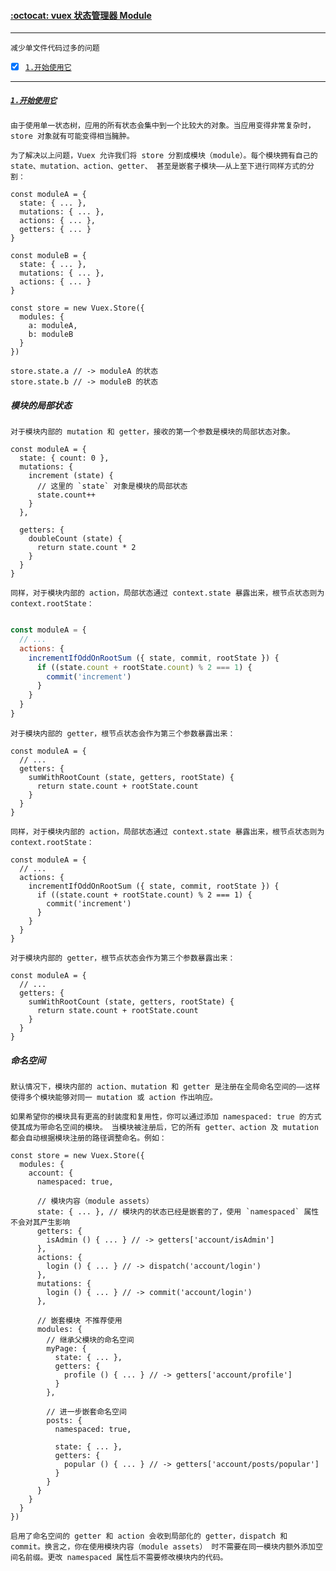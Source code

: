 #### [:octocat: vuex 状态管理器 Module](#top) <b id="top"></b>

----
`减少单文件代码过多的问题`

- [x] [`1.开始使用它`](#target1)


----

##### [`1.开始使用它`](#top)
`由于使用单一状态树，应用的所有状态会集中到一个比较大的对象。当应用变得非常复杂时，store 对象就有可能变得相当臃肿。`

`为了解决以上问题，Vuex 允许我们将 store 分割成模块（module）。每个模块拥有自己的 state、mutation、action、getter、
甚至是嵌套子模块——从上至下进行同样方式的分割：`
```node
const moduleA = {
  state: { ... },
  mutations: { ... },
  actions: { ... },
  getters: { ... }
}

const moduleB = {
  state: { ... },
  mutations: { ... },
  actions: { ... }
}

const store = new Vuex.Store({
  modules: {
    a: moduleA,
    b: moduleB
  }
})

store.state.a // -> moduleA 的状态
store.state.b // -> moduleB 的状态

```

##### 模块的局部状态
`对于模块内部的 mutation 和 getter，接收的第一个参数是模块的局部状态对象。`

```node
const moduleA = {
  state: { count: 0 },
  mutations: {
    increment (state) {
      // 这里的 `state` 对象是模块的局部状态
      state.count++
    }
  },

  getters: {
    doubleCount (state) {
      return state.count * 2
    }
  }
}
```

`同样，对于模块内部的 action，局部状态通过 context.state 暴露出来，根节点状态则为 context.rootState：
`
```javascript

const moduleA = {
  // ...
  actions: {
    incrementIfOddOnRootSum ({ state, commit, rootState }) {
      if ((state.count + rootState.count) % 2 === 1) {
        commit('increment')
      }
    }
  }
}
```
`对于模块内部的 getter，根节点状态会作为第三个参数暴露出来：`

```node
const moduleA = {
  // ...
  getters: {
    sumWithRootCount (state, getters, rootState) {
      return state.count + rootState.count
    }
  }
}
```
`同样，对于模块内部的 action，局部状态通过 context.state 暴露出来，根节点状态则为 context.rootState：`

```node
const moduleA = {
  // ...
  actions: {
    incrementIfOddOnRootSum ({ state, commit, rootState }) {
      if ((state.count + rootState.count) % 2 === 1) {
        commit('increment')
      }
    }
  }
}
```

`对于模块内部的 getter，根节点状态会作为第三个参数暴露出来：`
```node
const moduleA = {
  // ...
  getters: {
    sumWithRootCount (state, getters, rootState) {
      return state.count + rootState.count
    }
  }
}
```

##### 命名空间
`默认情况下，模块内部的 action、mutation 和 getter 是注册在全局命名空间的——这样使得多个模块能够对同一 mutation 或 action 作出响应。`

`如果希望你的模块具有更高的封装度和复用性，你可以通过添加 namespaced: true 的方式使其成为带命名空间的模块。
当模块被注册后，它的所有 getter、action 及 mutation 都会自动根据模块注册的路径调整命名。例如：`

```node
const store = new Vuex.Store({
  modules: {
    account: {
      namespaced: true,

      // 模块内容（module assets）
      state: { ... }, // 模块内的状态已经是嵌套的了，使用 `namespaced` 属性不会对其产生影响
      getters: {
        isAdmin () { ... } // -> getters['account/isAdmin']
      },
      actions: {
        login () { ... } // -> dispatch('account/login')
      },
      mutations: {
        login () { ... } // -> commit('account/login')
      },

      // 嵌套模块 不推荐使用 
      modules: {
        // 继承父模块的命名空间
        myPage: {
          state: { ... },
          getters: {
            profile () { ... } // -> getters['account/profile']
          }
        },

        // 进一步嵌套命名空间
        posts: {
          namespaced: true,

          state: { ... },
          getters: {
            popular () { ... } // -> getters['account/posts/popular']
          }
        }
      }
    }
  }
})

```
`启用了命名空间的 getter 和 action 会收到局部化的 getter，dispatch 和 commit。换言之，你在使用模块内容（module assets）
时不需要在同一模块内额外添加空间名前缀。更改 namespaced 属性后不需要修改模块内的代码。`



